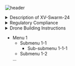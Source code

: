 ![header](https://capsule-render.vercel.app/api?type=waving&text=XV:‎%20%20%20Swarm-2024&animation=fadeIn&color=gradient&fontColor=000000&customColorList=2&height=150)
<details>  
    <summary>Description of XV-Swarm-24</summary>

        The objective of this class was to create and program swarm drones ourselves. For the first few weeks of class we worked on building the drones using a parts kit. In order to legally fly the drone, we needed approval for multiple FAA and school district waivers, some of which had to be revised. We also created the necessary code from scratch, including the keyboard and flexstick controls, the communications from the arduino to the flight controller, the access point, and the base station.
</details>

<details> 
    <summary>Regulatory Compliance</summary>

    - FAA Multi Waiver
    - RSD Multi Waiver
    - § 107.35 – Operation of Multiple Small UAS
    - Register With FAA
    - Register RSD with ODA
    - Request Fria 

</details>

<details>
    <summary>Drone Building Instructions</summary>
    <details>
        <summary>
            Frame Construction
        </summary>
    </details>
    <details>
        <summary>Wiring!</summary>
    </details>
    <details>
        <summary>Code installation and Configuration</summary>
            <details>
                <summary>Code</summary>
            </details>
            <details>
                <summary>Configuration</summary>
            </details>
    </details>
</details>


<ul id="dropdown-menu">
    <li>Menu 1
        <ul class="submenu">
            <li>Submenu 1-1
                <ul class="submenu">
                    <li>Sub-submenu 1-1-1</li>
                </ul>
            </li>
            <li>Submenu 1-2</li>
        </ul>
    </li>
    ...
</ul>
